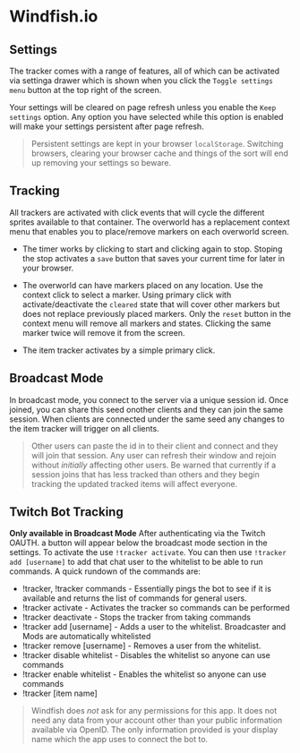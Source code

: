# Windfish.io

## Settings

The tracker comes with a range of features, all of which can be activated via settinga drawer which is shown when you click the `Toggle settings menu` button at the top right of the screen.

Your settings will be cleared on page refresh unless you enable the `Keep settings` option. Any option you have selected while this option is enabled will make your settings persistent after page refresh.

> Persistent settings are kept in your browser `localStorage`. Switching browsers, clearing your browser cache and things of the sort will end up removing your settings so beware.

## Tracking

All trackers are activated with click events that will cycle the different sprites available to that container. The overworld has a replacement context menu that enables you to place/remove markers on each overworld screen.

* The timer works by clicking to start and clicking again to stop. Stoping the stop activates a `save` button that saves your current time for later in your browser.

* The overworld can have markers placed on any location. Use the context click to select a marker. Using primary click with activate/deactivate the `cleared` state that will cover other markers but does not replace previously placed markers. Only the `reset` button in the context menu will remove all markers and states. Clicking the same marker twice will remove it from the screen.

* The item tracker activates by a simple primary click.

## Broadcast Mode

In broadcast mode, you connect to the server via a unique session id. Once joined, you can share this seed onother clients and they can join the same session. When clients are connected under the same seed any changes to the item tracker will trigger on all clients.

> Other users can paste the id in to their client and connect and they will join that session. Any user can refresh their window and rejoin without _initially_ affecting other users.
> Be warned that currently if a session joins that has less tracked than others and they begin tracking the updated tracked items will affect everyone.

## Twitch Bot Tracking

**Only available in Broadcast Mode** After authenticating via the Twitch OAUTH. a button will appear below the broadcast mode section in the settings. To activate the use `!tracker activate`. You can then use `!tracker add [username]` to add that chat user to the whitelist to be able to run commands. A quick rundown of the commands are:

* !tracker, !tracker commands - Essentially pings the bot to see if it is available and returns the list of commands for general users.
* !tracker activate - Activates the tracker so commands can be performed
* !tracker deactivate - Stops the tracker from taking commands
* !tracker add [username] - Adds a user to the whitelist. Broadcaster and Mods are automatically whitelisted
* !tracker remove [username] - Removes a user from the whitelist.
* !tracker disable whitelist - Disables the whitelist so anyone can use commands
* !tracker enable whitelist - Enables the whitelist so anyone can use commands
* !tracker [item name]

> Windfish does _not_ ask for any permissions for this app. It does not need any data from your account other than your public information available via OpenID. The only information provided is your display name which the app uses to connect the bot to.
